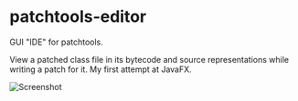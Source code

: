 patchtools-editor
=================

GUI "IDE" for patchtools.

View a patched class file in its bytecode and source representations while writing a patch for it. My first attempt at JavaFX.

![Screenshot](http://s.yawk.at/AWtg.png)
